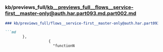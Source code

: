 ### kb/previews_full/kb__previews_full__flows__service-first__master-only@auth.har.part093.md.part002.md

```md
### kb/previews_full/flows__service-first__master-only@auth.har.part093.md (part 002)

```md
        },
                    {
                      "functionN
```

```

```
